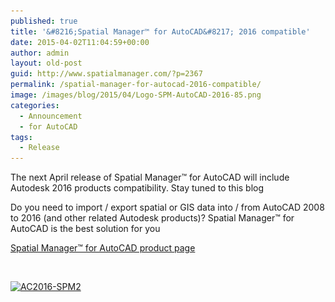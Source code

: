 ```yaml
---
published: true
title: '&#8216;Spatial Manager™ for AutoCAD&#8217; 2016 compatible'
date: 2015-04-02T11:04:59+00:00
author: admin
layout: old-post
guid: http://www.spatialmanager.com/?p=2367
permalink: /spatial-manager-for-autocad-2016-compatible/
image: /images/blog/2015/04/Logo-SPM-AutoCAD-2016-85.png
categories:
  - Announcement
  - for AutoCAD
tags:
  - Release
---
```

The next April release of Spatial Manager™ for AutoCAD will include Autodesk 2016 products compatibility. Stay tuned to this blog<!--more-->

Do you need to import / export spatial or GIS data into / from AutoCAD 2008 to 2016 (and other related Autodesk products)? Spatial Manager™ for AutoCAD is the best solution for you

<a title="Spatial Manager™ for AutoCAD product page" href="http://www.spatialmanager.com/spm-forautocad/" target="_blank" rel="nofollow">Spatial Manager™ for AutoCAD product page</a>

&nbsp;

<a href="/images/blog/2015/04/AC2016-SPM2.png" target="_blank" rel="nofollow"><img src="/images/blog/2015/04/AC2016-SPM2-1024x576.png" alt="AC2016-SPM2" width="625" height="351" srcset="/images/blog/2015/04/AC2016-SPM2-1024x576.png 1024w, /images/blog/2015/04/AC2016-SPM2-300x168.png 300w, /images/blog/2015/04/AC2016-SPM2-624x351.png 624w, /images/blog/2015/04/AC2016-SPM2.png 1280w" sizes="(max-width: 625px) 100vw, 625px" /></a>